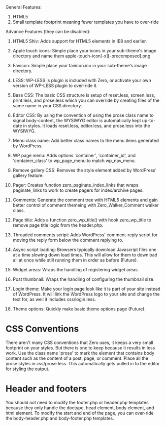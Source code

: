 
General Features:

1. HTML5
2. Small template footprint meaning fewer templates you have to over-ride


Advance Features (they can be disabled):

1. HTML5 Shiv: Adds support for HTML5 elements in IE8 and earlier.

2. Apple touch icons: Simple place your icons in your sub-theme's image directory and name them apple-touch-icon[-<X>x<Y>][-precomposed].png
3. Favicon: Simple place your favicon.ico in your sub-theme's image directory.

4. LESS: WP-LESS is plugin is included with Zero, or activate your own version of WP-LESS plugin to over-ride it.
5. Base CSS: The basic CSS structure is setup of reset.less, screen.less, print.less, and prose.less which you can override by creating files of the same name in your CSS directory.
6. Editor CSS: By using the convention of using the prose class name to signal body-content, the WYSIWYG editor is automatically kept up-to-date in styles. It loads reset.less, editor.less, and prose.less into the WYSIWYG.

7. Menu class name: Add better class names to the menu items generated by WordPress.
8. WP page menu: Adds options 'container', 'container_id', and 'container_class' to wp_page_menu to match wp_nav_menu.
9. Remove gallery CSS: Removes the style element added by WordPress' gallery feature.
10. Pager: Creates function zero_paginate_index_links that wraps paginate_links to work to create pagers for index/archive pages.
11. Comments: Generate the comment tree with HTML5 elements and gain better control of comment themeing with Zero_Walker_Comment walker class.
12. Page title: Adds a function zero_wp_title() with hook zero_wp_title to remove page title logic from the header.php.

13. Threaded comments script: Adds WordPress' comment-reply script for moving the reply form below the comment replying to.
14. Async script loading: Browsers typically download Javascript files one at a time slowing down load times. This will allow for them to download all at once while still running them in order as before (Future).

15. Widget areas: Wraps the handling of registering widget areas.
16. Post thumbnail: Wraps the handling of configuring the thumbnail size.

17. Login theme: Make your login page look like it is part of your site instead of WordPress. It will link the WordPress logo to your site and change the text for, as well it includes css/login.less.

18. Theme options: Quickly make basic theme options page (Future).

# CSS Conventions #

There aren't many CSS conventions that Zero uses, it keeps a very small footprint on your styles. But there is one
to keep because it results in less work. Use the class name 'prose' to mark the element that contains body content 
such as the content of a post, page, or comment. Place all the prose styles in css/prose.less. This automatically 
gets pulled in to the editor for styling the output.

# Header and footers #

You should not need to modify the footer.php or header.php templates because they only handle the doctype, head element, body element, and html element. 
To modify the start and end of the page, you can over-ride the body-header.php and body-footer.php templates.




